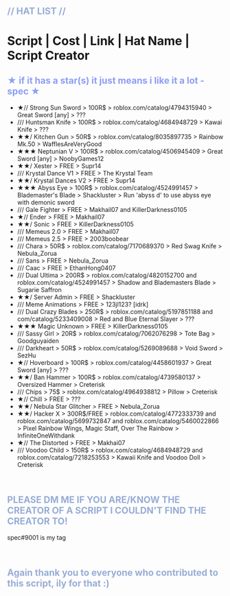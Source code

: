 
<span style="color:#98add6">// HAT LIST //</span>
-
# Script | Cost  | Link | Hat Name | Script Creator

<span style="color:#8c9ef7">★ if it has a star(s) it just means i like it a lot -spec ★</span>
-
-  ★// Strong Sun Sword > 100R$ > roblox.com/catalog/4794315940 > Great Sword [any] > ???
-  /// Huntsman Knife > 100R$ > roblox.com/catalog/4684948729 > Kawai Knife > ???
-  ★★/ Kitchen Gun > 50R$ > roblox.com/catalog/8035897735 > Rainbow Mk.50 > WafflesAreVeryGood
-  ★★★ Neptunian V > 100R$ > roblox.com/catalog/4506945409 > Great Sword [any] > NoobyGames12
-  ★★/ Xester > FREE > Supr14
-  /// Krystal Dance V1 > FREE > The Krystal Team
-  ★★/ Krystal Dances V2 > FREE > Supr14
-  ★★★ Abyss Eye > 100R$ > roblox.com/catalog/4524991457 > Blademaster's Blade > Shackluster > Run 'abyss d' to use abyss eye with demonic sword
-  /// Gale Fighter > FREE > Makhail07 and KillerDarkness0105
-  ★// Ender > FREE > Makhail07
-  ★★/ Sonic > FREE > KillerDarkness0105
-  /// Memeus 2.0 > FREE > Makhail07
-  /// Memeus 2.5 > FREE > 2003boobear
-  /// Chara > 50R$ > roblox.com/catalog/7170689370 > Red Swag Knife > Nebula_Zorua
-  /// Sans > FREE > Nebula_Zorua
-  /// Caac > FREE > EthanHong0407
-  /// Dual Ultima > 200R$ > roblox.com/catalog/4820152700 and roblox.com/catalog/4524991457 > Shadow and Blademasters Blade > Sugarie Saffron
-  ★★/ Server Admin > FREE > Shackluster
-  /// Meme Animations > FREE > 123jl123? [idrk]
-  /// Dual Crazy Blades > 250R$ > roblox.com/catalog/5197851188 and com/catalog/5233409008 > Red and Blue Eternal Slayer > ???
-  ★★★ Magic Unknown > FREE > KillerDarkness0105
-  /// Sassy Girl > 20R$ > roblox.com/catalog/7062076298 > Tote Bag > Goodguyaiden
-  /// Darkheart > 50R$ > roblox.com/catalog/5269089688 > Void Sword > SezHu
-  ★// Hoverboard > 100R$ > roblox.com/catalog/4458601937 > Great Sword [any] > ???
-  ★★/ Ban Hammer > 100R$ > roblox.com/catalog/4739580137 > Oversized Hammer > Creterisk
-  /// Chips > 75$ > roblox.com/catalog/4964938812 > Pillow > Creterisk
-  ★// Chill > FREE > ???
-  ★★/ Nebula Star Glitcher > FREE > Nebula_Zorua
-  ★★/ Hacker X > 300R$/FREE >  roblox.com/catalog/4772333739 and roblox.com/catalog/5699732847 and roblox.com/catalog/5460022866 > Pixel Rainbow Wings, Magic Staff, Over The Rainbow > InfiniteOneWithdank
-  ★// The Distorted  > FREE > Makhai07
-  /// Voodoo Child > 150R$ > roblox.com/catalog/4684948729 and roblox.com/catalog/7218253553 > Kawaii Knife and Voodoo Doll > Creterisk
 

<br/>

<span style="color:#98add6">PLEASE DM ME IF YOU ARE/KNOW THE CREATOR OF A SCRIPT I COULDN'T FIND THE CREATOR TO!</span>
- 
spec#9001 is my tag

<br/>

<span style="color:#98add6">Again thank you to everyone who contributed to this script, ily for that :)</span>
-
